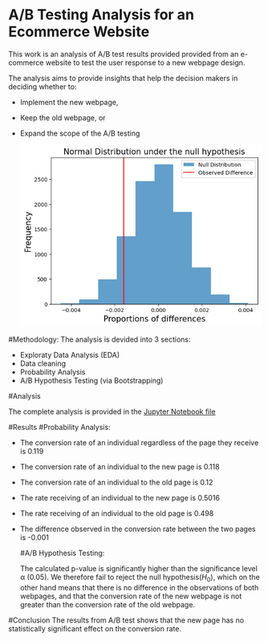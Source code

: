 # A/B Testing Analysis for an Ecommerce Website

This work is an analysis of A/B test results provided provided from an e-commerce website to test the user response to a new webpage design.

The analysis aims to provide insights that help the decision makers in deciding whether to:

- Implement the new webpage,
- Keep the old webpage, or
- Expand the scope of the A/B testing

  ![](AB-testing-dataset/snapshot-histogram.png)

#Methodology:
  The analysis is devided into 3 sections:
  - Exploraty Data Analysis (EDA)
  - Data cleaning
  - Probability Analysis
  - A/B Hypothesis Testing (via Bootstrapping)
 
#Analysis

  The complete analysis is provided in the [Jupyter Notebook file](AB-Test-Analysis.ipynb)

#Results
  #Probability Analysis:

- The conversion rate of an individual regardless of the page they receive is 0.119
- The conversion rate of an individual to the new page is 0.118
- The conversion rate of an individual to the old page is 0.12
- The rate receiving of an individual to the new page is 0.5016
- The rate receiving of an individual to the old page is 0.498
- The difference observed in the conversion rate between the two pages is -0.001



  #A/B Hypothesis Testing:

  The calculated p-value is significantly higher than the significance level α (0.05). We therefore fail to reject the null hypothesis$(H_0)$, which on the other hand means that there is no difference in the observations of both webpages, and that the conversion rate of the new webpage is not greater than the conversion rate of the old webpage.

#Conclusion
The results from A/B test shows that the new page has no statistically significant effect on the conversion rate.

